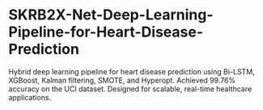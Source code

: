 # SKRB2X-Net-Deep-Learning-Pipeline-for-Heart-Disease-Prediction
Hybrid deep learning pipeline for heart disease prediction using Bi-LSTM, XGBoost, Kalman filtering, SMOTE, and Hyperopt. Achieved 99.76% accuracy on the UCI dataset. Designed for scalable, real-time healthcare applications.
